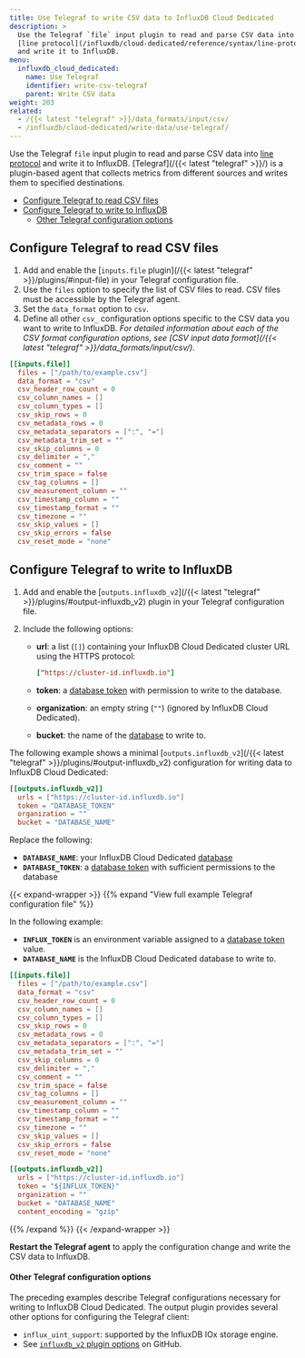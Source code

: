 ```yaml
---
title: Use Telegraf to write CSV data to InfluxDB Cloud Dedicated
description: >
  Use the Telegraf `file` input plugin to read and parse CSV data into
  [line protocol](/influxdb/cloud-dedicated/reference/syntax/line-protocol/)
  and write it to InfluxDB.
menu:
  influxdb_cloud_dedicated:
    name: Use Telegraf
    identifier: write-csv-telegraf
    parent: Write CSV data
weight: 203
related:
  - /{{< latest "telegraf" >}}/data_formats/input/csv/
  - /influxdb/cloud-dedicated/write-data/use-telegraf/
---
```


Use the Telegraf `file` input plugin to read and parse CSV data into
[line protocol](/influxdb/cloud-dedicated/reference/syntax/line-protocol/)
and write it to InfluxDB.
[Telegraf](/{{< latest "telegraf" >}}/) is a plugin-based agent that collects
metrics from different sources and writes them to specified destinations.

<!-- TOC -->

- [Configure Telegraf to read CSV files](#configure-telegraf-to-read-csv-files)
- [Configure Telegraf to write to InfluxDB](#configure-telegraf-to-write-to-influxdb)
    - [Other Telegraf configuration options](#other-telegraf-configuration-options)

<!-- /TOC -->

## Configure Telegraf to read CSV files

1.  Add and enable the [`inputs.file` plugin](/{{< latest "telegraf" >}}/plugins/#input-file)
    in your Telegraf configuration file.
2.  Use the `files` option to specify the list of CSV files to read.
    CSV files must be accessible by the Telegraf agent.
3.  Set the `data_format` option to `csv`.
4.  Define all other `csv_` configuration options specific to the CSV data you
    want to write to InfluxDB.
    _For detailed information about each of the CSV format configuration options,
    see [CSV input data format](/{{< latest "telegraf" >}}/data_formats/input/csv/)._

```toml
[[inputs.file]]
  files = ["/path/to/example.csv"]
  data_format = "csv"
  csv_header_row_count = 0
  csv_column_names = []
  csv_column_types = []
  csv_skip_rows = 0
  csv_metadata_rows = 0
  csv_metadata_separators = [":", "="]
  csv_metadata_trim_set = ""
  csv_skip_columns = 0
  csv_delimiter = ","
  csv_comment = ""
  csv_trim_space = false
  csv_tag_columns = []
  csv_measurement_column = ""
  csv_timestamp_column = ""
  csv_timestamp_format = ""
  csv_timezone = ""
  csv_skip_values = []
  csv_skip_errors = false
  csv_reset_mode = "none"
```

## Configure Telegraf to write to InfluxDB

1.  Add and enable the [`outputs.influxdb_v2`](/{{< latest "telegraf" >}}/plugins/#output-influxdb_v2)
    plugin in your Telegraf configuration file.
2.  Include the following options:

    - **url**: a list (`[]`) containing your InfluxDB Cloud Dedicated cluster URL using the HTTPS
      protocol:

      ```toml
      ["https://cluster-id.influxdb.io"]
      ```
    - **token**: a [database token](/influxdb/cloud-dedicated/admin/tokens/) with permission to write to the database.
    - **organization**: an empty string (`""`) (ignored by InfluxDB Cloud Dedicated).
    - **bucket**: the name of the [database](/influxdb/cloud-dedicated/admin/databases/) to write to.

The following example shows a minimal [`outputs.influxdb_v2`](/{{< latest "telegraf" >}}/plugins/#output-influxdb_v2) configuration for writing data to InfluxDB Cloud Dedicated:

```toml
[[outputs.influxdb_v2]]
  urls = ["https://cluster-id.influxdb.io"]
  token = "DATABASE_TOKEN"
  organization = ""
  bucket = "DATABASE_NAME"
```

Replace the following:

- **`DATABASE_NAME`**: your InfluxDB Cloud Dedicated [database](/influxdb/cloud-dedicated/admin/databases/)
- **`DATABASE_TOKEN`**: a [database token](/influxdb/cloud-dedicated/admin/tokens/) with sufficient permissions to the database

{{< expand-wrapper >}}
{{% expand "View full example Telegraf configuration file" %}}

In the following example:

- **`INFLUX_TOKEN`** is an environment variable assigned to a [database token](/influxdb/cloud-dedicated/admin/tokens/) value.
- **`DATABASE_NAME`** is the InfluxDB Cloud Dedicated database to write to.

```toml
[[inputs.file]]
  files = ["/path/to/example.csv"]
  data_format = "csv"
  csv_header_row_count = 0
  csv_column_names = []
  csv_column_types = []
  csv_skip_rows = 0
  csv_metadata_rows = 0
  csv_metadata_separators = [":", "="]
  csv_metadata_trim_set = ""
  csv_skip_columns = 0
  csv_delimiter = ","
  csv_comment = ""
  csv_trim_space = false
  csv_tag_columns = []
  csv_measurement_column = ""
  csv_timestamp_column = ""
  csv_timestamp_format = ""
  csv_timezone = ""
  csv_skip_values = []
  csv_skip_errors = false
  csv_reset_mode = "none"

[[outputs.influxdb_v2]]
  urls = ["https://cluster-id.influxdb.io"]
  token = "${INFLUX_TOKEN}"
  organization = ""
  bucket = "DATABASE_NAME"
  content_encoding = "gzip"
```

{{% /expand %}}
{{< /expand-wrapper >}}

**Restart the Telegraf agent** to apply the configuration change and write the CSV
data to InfluxDB.

#### Other Telegraf configuration options

The preceding examples describe Telegraf configurations necessary for writing to InfluxDB Cloud Dedicated.
The output plugin provides several other options for configuring the Telegraf client:

- `influx_uint_support`: supported by the InfluxDB IOx storage engine.
- See [`influxdb_v2` plugin options](https://github.com/influxdata/telegraf/blob/master/plugins/outputs/influxdb_v2/README.md) on GitHub.
